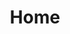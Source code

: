 ---
title: Home

formats:
    - id: 1
      display: "1.6.1 - 1.8.9"
    - id: 2
      display: "1.9 - 1.10.2"
    - id: 3
      display: "1.11 - 1.12.2"
    - id: 4
      display: "1.13 - 1.14.4"
    - id: 5
      display: "1.15.1 - 1.16.1"


# Normal modules
normal_modules:
# ----- KEY TO MODULES LIST -----
#     id = The id of your module (set in functions/modules.js inside modulesData) THIS IS CASE SENSITIVE 
#     name = The name that will display on the website
#     image = The url to the image (should be in the website/static/images/ folder)
#     description = A description of what the module should do
#     origin = Where the module came from, should be "community" unless told otherwise (options are vanillatweaks, faithfultweaks, community)
#     notcompatable = Resource pack formats that the module is incompatible with (options are 1, 2, 3, 4, 5)

    - id: "LowShield"
      name: "Low Shield"
      image: "/images/normal/LowShield.png"
      description: "Lowers the sheild when its held"
      origin: "vanillatweaks"
      notcompatable:
        - 1
    
    - id: "NoVignette"
      name: "No Vignette"
      image: "/images/normal/NoVignette.png"
      origin: "vanillatweaks"
    
    - id: "SlicedSwords"
      name: "Sliced Swords"
      image: "/images/normal/SlicedSwords.png"
      origin: "faithfultweaks"
    
    - id: "ReducedPumpkinBlur"
      name: "Reduced Pumpkin Blur"
      image: "/images/normal/ReducedPumpkinBlur.png"
      origin: "vanillatweaks"
    
    - id: "ColoredBows"
      name: "Colored Bow Stages"
      image: "/images/normal/ColoredBows.png"
      origin: "faithfultweaks"
    
    - id: "OreBorders"
      name: "Ore Borders"
      image: "/images/normal/OreBorders.png"
      origin: "vanillatweaks"
    
    - id: "LowFire"
      name: "Low Fire"
      image: "/images/normal/LowFire.png"
      origin: "vanillatweaks"
    
    - id: "StickyPistonSides"
      name: "Sticky Piston Sides"
      image: "/images/normal/StickyPistonSides.png"
      origin: "vanillatweaks"

# Options backgrounds
options_backgrounds:
    - id: "ObsidianBG"
      name: "Obsidian"
      image: "/images/optionsbg/Obsidian.png"
      origin: "faithfultweaks"

# Hud modules
HUD_modules:
    - id: "MelonHunger"
      name: "Melon Hunger"
      image: "/images/hudmods/MelonHunger.png"
      origin: "faithfultweaks"

    - id: "ColoredPing"
      name: "Colored Ping"
      image: "/images/hudmods/ColoredPing.png"
      origin: "vanillatweaks"
      
    - id: "BlueWitherHearts"
      name: "Blue Wither Hearts"
      image: "/images/hudmods/BlueWitherHearts.png"
      origin: "faithfultweaks"
      
    - id: "RainbowXP"
      name: "Rainbow XP Bar"
      image: "/images/hudmods/RainbowXP.png"
      origin: "vanillatweaks"
---